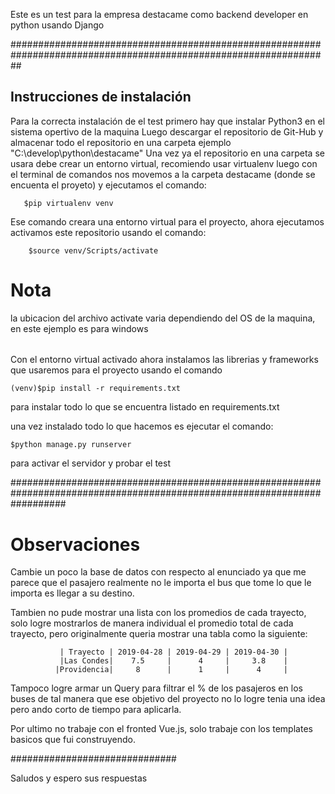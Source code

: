 Este es un test para la empresa destacame como backend developer en python usando Django

##################################################################################################################

## Instrucciones de instalación #

Para la correcta instalación de el test primero hay que instalar Python3 en el sistema opertivo de la maquina
Luego descargar el repositorio de Git-Hub y almacenar todo el repositorio en una carpeta ejemplo "C:\develop\python\destacame"
Una vez ya el repositorio en una carpeta se usara debe crear un entorno virtual, recomiendo usar virtualenv
luego con el terminal de comandos nos movemos a la carpeta destacame (donde se encuenta el proyeto) y ejecutamos el comando:

       $pip virtualenv venv

Ese comando creara una entorno virtual para el proyecto, ahora ejecutamos activamos este repositorio usando el comando:

        $source venv/Scripts/activate    

# Nota
la ubicacion del archivo activate varia dependiendo del OS de la maquina, en este ejemplo es para windows
######
Con el entorno virtual activado ahora instalamos las librerias y frameworks que usaremos para el proyecto usando el comando

    (venv)$pip install -r requirements.txt

para instalar todo lo que se encuentra listado en requirements.txt

una vez instalado todo lo que hacemos es ejecutar el comando:

    $python manage.py runserver

para activar el servidor y probar el test

##########################################################################################################################

# Observaciones
Cambie un poco la base de datos con respecto al enunciado ya que me parece que el pasajero realmente no le importa el bus que tome
lo que le importa es llegar a su destino.

Tambien no pude mostrar una lista con los promedios de cada trayecto, solo logre mostrarlos de manera individual el promedio total
de cada trayecto, pero originalmente queria mostrar una tabla como la siguiente:

               | Trayecto | 2019-04-28 | 2019-04-29 | 2019-04-30 |
               |Las Condes|    7.5     |      4     |     3.8    |
              |Providencia|     8      |      1     |      4     |

Tampoco logre armar un Query para filtrar el % de los pasajeros en los buses de tal manera que ese objetivo del proyecto no lo logre
tenia una idea pero ando corto de tiempo para aplicarla.

Por ultimo no trabaje con el fronted Vue.js, solo trabaje con los templates basicos que fui construyendo.

##############################

Saludos y espero sus respuestas